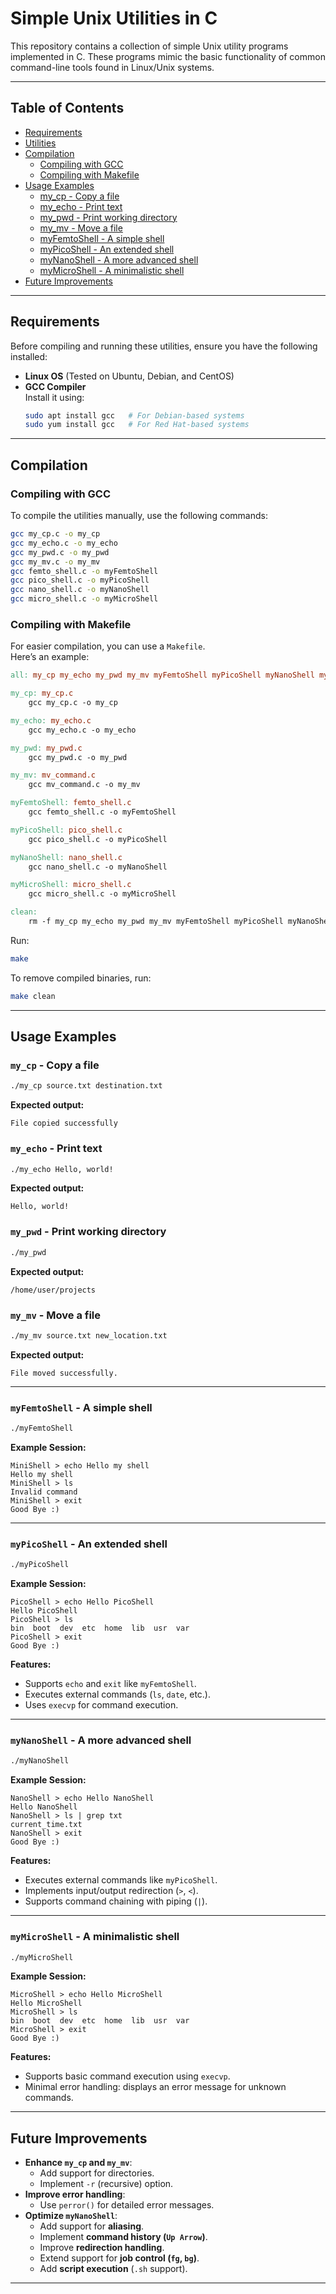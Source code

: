 
# Simple Unix Utilities in C

This repository contains a collection of simple Unix utility programs implemented in C. These programs mimic the basic functionality of common command-line tools found in Linux/Unix systems.

---

## Table of Contents
- [Requirements](#requirements)
- [Utilities](#utilities)
- [Compilation](#compilation)
  - [Compiling with GCC](#compiling-with-gcc)
  - [Compiling with Makefile](#compiling-with-makefile)
- [Usage Examples](#usage-examples)
  - [my_cp - Copy a file](#my_cp---copy-a-file)
  - [my_echo - Print text](#my_echo---print-text)
  - [my_pwd - Print working directory](#my_pwd---print-working-directory)
  - [my_mv - Move a file](#my_mv---move-a-file)
  - [myFemtoShell - A simple shell](#myfemtoshell---a-simple-shell)
  - [myPicoShell - An extended shell](#mypicoshell---an-extended-shell)
  - [myNanoShell - A more advanced shell](#mynanoshell---a-more-advanced-shell)
  - [myMicroShell - A minimalistic shell](#mymicroshell---a-minimalistic-shell)
- [Future Improvements](#future-improvements)

---

## Requirements

Before compiling and running these utilities, ensure you have the following installed:

- **Linux OS** (Tested on Ubuntu, Debian, and CentOS)
- **GCC Compiler**  
  Install it using:
  ```bash
  sudo apt install gcc   # For Debian-based systems
  sudo yum install gcc   # For Red Hat-based systems
  ```

---

## Compilation

### **Compiling with GCC**
To compile the utilities manually, use the following commands:

```bash
gcc my_cp.c -o my_cp
gcc my_echo.c -o my_echo
gcc my_pwd.c -o my_pwd
gcc my_mv.c -o my_mv
gcc femto_shell.c -o myFemtoShell
gcc pico_shell.c -o myPicoShell
gcc nano_shell.c -o myNanoShell
gcc micro_shell.c -o myMicroShell
```

### **Compiling with Makefile**
For easier compilation, you can use a `Makefile`.  
Here’s an example:

```Makefile
all: my_cp my_echo my_pwd my_mv myFemtoShell myPicoShell myNanoShell myMicroShell

my_cp: my_cp.c
	gcc my_cp.c -o my_cp

my_echo: my_echo.c
	gcc my_echo.c -o my_echo

my_pwd: my_pwd.c
	gcc my_pwd.c -o my_pwd

my_mv: mv_command.c
	gcc mv_command.c -o my_mv

myFemtoShell: femto_shell.c
	gcc femto_shell.c -o myFemtoShell

myPicoShell: pico_shell.c
	gcc pico_shell.c -o myPicoShell

myNanoShell: nano_shell.c
	gcc nano_shell.c -o myNanoShell

myMicroShell: micro_shell.c
	gcc micro_shell.c -o myMicroShell

clean:
	rm -f my_cp my_echo my_pwd my_mv myFemtoShell myPicoShell myNanoShell myMicroShell
```

Run:
```bash
make
```
To remove compiled binaries, run:
```bash
make clean
```

---

## Usage Examples

### `my_cp` - Copy a file
```bash
./my_cp source.txt destination.txt
```
**Expected output:**
```
File copied successfully
```

### `my_echo` - Print text
```bash
./my_echo Hello, world!
```
**Expected output:**
```
Hello, world!
```

### `my_pwd` - Print working directory
```bash
./my_pwd
```
**Expected output:**
```
/home/user/projects
```

### `my_mv` - Move a file
```bash
./my_mv source.txt new_location.txt
```
**Expected output:**
```
File moved successfully.
```

---

### `myFemtoShell` - A simple shell
```bash
./myFemtoShell
```
**Example Session:**
```
MiniShell > echo Hello my shell
Hello my shell
MiniShell > ls
Invalid command
MiniShell > exit
Good Bye :)
```

---

### `myPicoShell` - An extended shell
```bash
./myPicoShell
```
**Example Session:**
```
PicoShell > echo Hello PicoShell
Hello PicoShell
PicoShell > ls
bin  boot  dev  etc  home  lib  usr  var
PicoShell > exit
Good Bye :)
```
**Features:**
- Supports `echo` and `exit` like `myFemtoShell`.
- Executes external commands (`ls`, `date`, etc.).
- Uses `execvp` for command execution.

---

### `myNanoShell` - A more advanced shell
```bash
./myNanoShell
```
**Example Session:**
```
NanoShell > echo Hello NanoShell
Hello NanoShell
NanoShell > ls | grep txt
current_time.txt
NanoShell > exit
Good Bye :)
```
**Features:**
- Executes external commands like `myPicoShell`.
- Implements input/output redirection (`>`, `<`).
- Supports command chaining with piping (`|`).

---

### `myMicroShell` - A minimalistic shell
```bash
./myMicroShell
```
**Example Session:**
```
MicroShell > echo Hello MicroShell
Hello MicroShell
MicroShell > ls
bin  boot  dev  etc  home  lib  usr  var
MicroShell > exit
Good Bye :)
```
**Features:**
- Supports basic command execution using `execvp`.
- Minimal error handling: displays an error message for unknown commands.

---

## Future Improvements

- **Enhance `my_cp` and `my_mv`**:  
  - Add support for directories.
  - Implement `-r` (recursive) option.
- **Improve error handling**:  
  - Use `perror()` for detailed error messages.
- **Optimize `myNanoShell`**:  
  - Add support for **aliasing**.
  - Implement **command history (`Up Arrow`)**.
  - Improve **redirection handling**.
  - Extend support for **job control (`fg`, `bg`)**.
  - Add **script execution** (`.sh` support).

---
